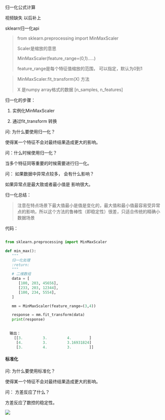 归一化公式计算 

视频缺失  以后补上 



sklearn归一化api

> from sklearn.preprocessing import MinMaxScaler
>
> Scaler是缩放的意思
>
>  MinMaxScaler(feature_range=(0,1).....) 
>
> feature_range是每个特征值缩放的范围， 可以指定，默认为0到1

>  MinMaxScaler.fit_transform(X) 方法 
>
> X 是numpy array格式的数据   [n_samples, n_features]



归一化的步骤：

1. 实例化MinMaxScaler

2. 通过fit_transform 转换

   

问: 为什么要使用归一化？ 

使得某一个特征不会对最终结果造成更大的影响。



问：什么时候使用归一化？

当多个特征同等重要的时候需要进行归一化。



问： 如果数据中异常点较多， 会有什么影响？

如果异常点是最大致或者最小值是 影响很大。



归一化总结：

> 注意在特点场景下最大值最小是值是变化的，最大值和最小值最容易受异常点的影响，所以这个方法的鲁棒性（即稳定性）很差，只适合传统的精确小数据场景

代码：

```python

from sklearn.preprocessing import MinMaxScaler

def min_max():
   """
   归一化处理
   :return:
   """
   # 二维数组
   data = [
      [100, 203, 45656],
      [233, 203, 12344],
      [100, 234, 5554],
   ]

   mm = MinMaxScaler(feature_range=(3,4))

   response = mm.fit_transform(data)
   print(response)
  
  
  输出：
    [[3.         3.         4.        ]
     [4.         3.         3.16931824]
     [3.         4.         3.        ]]
```



#### 标准化 

问: 为什么要使用标准化？ 

使得某一个特征不会对最终结果造成更大的影响。



问： 方差反应了什么？

方差反应了数控的稳定性。 



<img src="https://tva1.sinaimg.cn/large/006y8mN6ly1g6b91jee7aj30to0iowli.jpg">



